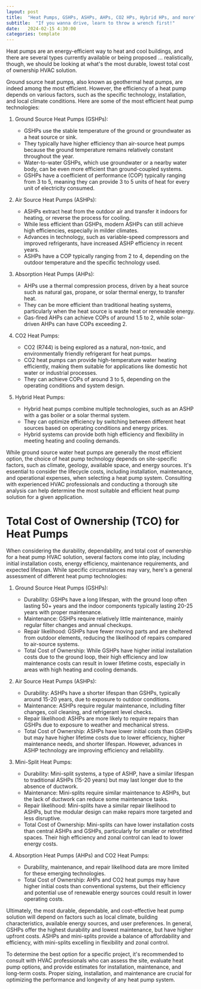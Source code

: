 ```yaml
---
layout: post
title:  "Heat Pumps, GSHPs, ASHPs, AHPs, CO2 HPs, Hybrid HPs, and more"
subtitle:  "If you wanna drive, learn to throw a wrench first!"
date:   2024-02-15 4:30:00
categories: template
---
```


Heat pumps are an energy-efficient way to heat and cool buildings, and there are several types currently available or being proposed ... realistically, though, we should be looking at what's the most durable, lowest total cost of ownership HVAC solution.

 Ground source heat pumps, also known as geothermal heat pumps, are indeed among the most efficient. However, the efficiency of a heat pump depends on various factors, such as the specific technology, installation, and local climate conditions. Here are some of the most efficient heat pump technologies:

1. Ground Source Heat Pumps (GSHPs):
   - GSHPs use the stable temperature of the ground or groundwater as a heat source or sink.
   - They typically have higher efficiency than air-source heat pumps because the ground temperature remains relatively constant throughout the year.
   - Water-to-water GSHPs, which use groundwater or a nearby water body, can be even more efficient than ground-coupled systems.
   - GSHPs have a coefficient of performance (COP) typically ranging from 3 to 5, meaning they can provide 3 to 5 units of heat for every unit of electricity consumed.

2. Air Source Heat Pumps (ASHPs):
   - ASHPs extract heat from the outdoor air and transfer it indoors for heating, or reverse the process for cooling.
   - While less efficient than GSHPs, modern ASHPs can still achieve high efficiencies, especially in milder climates.
   - Advances in technology, such as variable-speed compressors and improved refrigerants, have increased ASHP efficiency in recent years.
   - ASHPs have a COP typically ranging from 2 to 4, depending on the outdoor temperature and the specific technology used.

3. Absorption Heat Pumps (AHPs):
   - AHPs use a thermal compression process, driven by a heat source such as natural gas, propane, or solar thermal energy, to transfer heat.
   - They can be more efficient than traditional heating systems, particularly when the heat source is waste heat or renewable energy.
   - Gas-fired AHPs can achieve COPs of around 1.5 to 2, while solar-driven AHPs can have COPs exceeding 2.

4. CO2 Heat Pumps:
   - CO2 (R744) is being explored as a natural, non-toxic, and environmentally friendly refrigerant for heat pumps.
   - CO2 heat pumps can provide high-temperature water heating efficiently, making them suitable for applications like domestic hot water or industrial processes.
   - They can achieve COPs of around 3 to 5, depending on the operating conditions and system design.

5. Hybrid Heat Pumps:
   - Hybrid heat pumps combine multiple technologies, such as an ASHP with a gas boiler or a solar thermal system.
   - They can optimize efficiency by switching between different heat sources based on operating conditions and energy prices.
   - Hybrid systems can provide both high efficiency and flexibility in meeting heating and cooling demands.

While ground source water heat pumps are generally the most efficient option, the choice of heat pump technology depends on site-specific factors, such as climate, geology, available space, and energy sources. It's essential to consider the lifecycle costs, including installation, maintenance, and operational expenses, when selecting a heat pump system. Consulting with experienced HVAC professionals and conducting a thorough site analysis can help determine the most suitable and efficient heat pump solution for a given application.

# Total Cost of Ownership (TCO) for Heat Pumps

When considering the durability, dependability, and total cost of ownership for a heat pump HVAC solution, several factors come into play, including initial installation costs, energy efficiency, maintenance requirements, and expected lifespan. While specific circumstances may vary, here's a general assessment of different heat pump technologies:

1. Ground Source Heat Pumps (GSHPs):
   - Durability: GSHPs have a long lifespan, with the ground loop often lasting 50+ years and the indoor components typically lasting 20-25 years with proper maintenance.
   - Maintenance: GSHPs require relatively little maintenance, mainly regular filter changes and annual checkups.
   - Repair likelihood: GSHPs have fewer moving parts and are sheltered from outdoor elements, reducing the likelihood of repairs compared to air-source systems.
   - Total Cost of Ownership: While GSHPs have higher initial installation costs due to the ground loop, their high efficiency and low maintenance costs can result in lower lifetime costs, especially in areas with high heating and cooling demands.

2. Air Source Heat Pumps (ASHPs):
   - Durability: ASHPs have a shorter lifespan than GSHPs, typically around 15-20 years, due to exposure to outdoor conditions.
   - Maintenance: ASHPs require regular maintenance, including filter changes, coil cleaning, and refrigerant level checks.
   - Repair likelihood: ASHPs are more likely to require repairs than GSHPs due to exposure to weather and mechanical stress.
   - Total Cost of Ownership: ASHPs have lower initial costs than GSHPs but may have higher lifetime costs due to lower efficiency, higher maintenance needs, and shorter lifespan. However, advances in ASHP technology are improving efficiency and reliability.

3. Mini-Split Heat Pumps:
   - Durability: Mini-split systems, a type of ASHP, have a similar lifespan to traditional ASHPs (15-20 years) but may last longer due to the absence of ductwork.
   - Maintenance: Mini-splits require similar maintenance to ASHPs, but the lack of ductwork can reduce some maintenance tasks.
   - Repair likelihood: Mini-splits have a similar repair likelihood to ASHPs, but the modular design can make repairs more targeted and less disruptive.
   - Total Cost of Ownership: Mini-splits can have lower installation costs than central ASHPs and GSHPs, particularly for smaller or retrofitted spaces. Their high efficiency and zonal control can lead to lower energy costs.

4. Absorption Heat Pumps (AHPs) and CO2 Heat Pumps:
   - Durability, maintenance, and repair likelihood data are more limited for these emerging technologies.
   - Total Cost of Ownership: AHPs and CO2 heat pumps may have higher initial costs than conventional systems, but their efficiency and potential use of renewable energy sources could result in lower operating costs.

Ultimately, the most durable, dependable, and cost-effective heat pump solution will depend on factors such as local climate, building characteristics, available energy sources, and user preferences. In general, GSHPs offer the highest durability and lowest maintenance, but have higher upfront costs. ASHPs and mini-splits provide a balance of affordability and efficiency, with mini-splits excelling in flexibility and zonal control.

To determine the best option for a specific project, it's recommended to consult with HVAC professionals who can assess the site, evaluate heat pump options, and provide estimates for installation, maintenance, and long-term costs. Proper sizing, installation, and maintenance are crucial for optimizing the performance and longevity of any heat pump system.